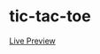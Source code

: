 # tic-tac-toe

[Live Preview](https://bumblebee211196.github.io/the-odin-project/tic-tac-toe/index.html)